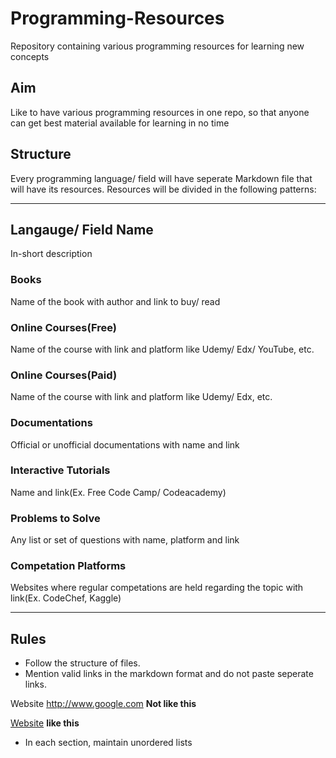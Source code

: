 # Programming-Resources
Repository containing various programming resources for learning new concepts

## Aim
Like to have various programming resources in one repo, so that anyone can get best material available for learning in no time

## Structure
Every programming language/ field will have seperate Markdown file that will have its resources.
Resources will be divided in the following patterns:

---
## Langauge/ Field Name

In-short description

### Books

Name of the book with author and link to buy/ read

### Online Courses(Free)

Name of the course with link and platform like Udemy/ Edx/ YouTube, etc.

### Online Courses(Paid)

Name of the course with link and platform like Udemy/ Edx, etc.

### Documentations

Official or unofficial documentations with name and link

### Interactive Tutorials

Name and link(Ex. Free Code Camp/ Codeacademy)

### Problems to Solve

Any list or set of questions with name, platform and link

### Competation Platforms

Websites where regular competations are held regarding the topic with link(Ex. CodeChef, Kaggle)

---

## Rules

- Follow the structure of files.
- Mention valid links in the markdown format and do not paste seperate links.

Website http://www.google.com    **Not like this**

[Website](http://www.google.com ) **like this**

- In each section, maintain unordered lists


